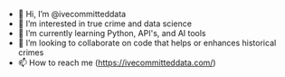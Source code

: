 - 👋 Hi, I’m @ivecommitteddata
- 👀 I’m interested in true crime and data science
- 🌱 I’m currently learning Python, API's, and AI tools
- 💞️ I’m looking to collaborate on code that helps or enhances historical crimes
- 📫 How to reach me (https://ivecommitteddata.com/)

<!---
ivecommitteddata/ivecommitteddata is a ✨ special ✨ repository because its `README.md` (this file) appears on your GitHub profile.
You can click the Preview link to take a look at your changes.
--->
